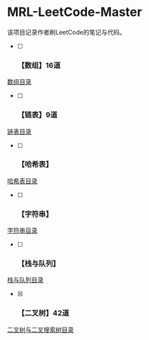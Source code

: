 # MRL-LeetCode-Master
 该项目记录作者刷LeetCode的笔记与代码。

- [ ] ### 【数组】16道


[数组目录](./01数组/00数组目录.md)

- [ ] ### 【链表】9道


[链表目录](./02链表/00链表目录.md)

- [ ] ### 【哈希表】

[哈希表目录](./03哈希表/00哈希表目录.md)

- [ ] ### 【字符串】

[字符串目录](./04字符串/00字符串目录.md)

- [ ] ### 【栈与队列】

[栈与队列目录](./05栈与队列/00栈与队列目录.md)

- [x] ### 【二叉树】42道


[二叉树与二叉搜索树目录](./06二叉树/00二叉树与二叉搜索树目录.md)

